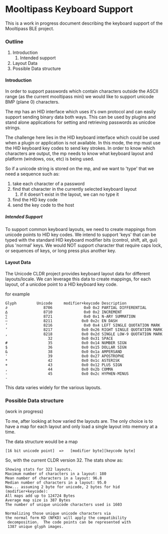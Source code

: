 # Mooltipass Keyboard Support

This is a work in progress document describing the keyboard support of the Mooltipass BLE project.

### Outline

1. Introduction
	1. Intended support
2. Layout Data
3. Possible Data structure




#### Introduction

In order to support passwords which contain characters outside the ASCII range (as the current mooltipass mini) we would like to support unicode BMP (plane 0) characters.

The mp has an HID interface which uses it's own protocol and can easily support sending binary data both ways.  This can be used by plugins and stand alone applications for setting and retrieving passwords as unicdoe strings.

The challenge here lies in the HID keyboard interface which could be used when a plugin or application is not available.  In this mode, the mp must use the HID keyboard key codes to send key strokes.   In order to know which characters are output, the mp needs to know what keyboard layout and platform (windows, osx, etc) is being used.

So if a unicode string is stored on the mp, and we want to 'type' that we need a sequence such as:

1. take each character of a password
2. find that character in the currently selected keyboard layout
	1. if it doesn't exist in the layout, we can no type it
3. find the HID key code
4. send the key code to the host

##### Intended Support

To support common keyboard layouts, we need to create mappings from unicode points to HID key codes.   We intend to support 'keys' that can be typed with the standard HID keyboard modifier bits (control, shift, alt, gui) plus 'normal' keys.  We would NOT support character that require caps lock, or sequences of keys, or long press plus another key.

#### Layout Data

The Unicode CLDR project provides keyboard layout data for different layouts/locale.   We can leverage this data to create mappings, for each layout, of a unicdoe point to a HID keyboard key code.

for example

```
Glyph         Unicode     modifier+keycode Description
∂                8706              0x0 0x2 PARTIAL DIFFERENTIAL
∆                8710              0x0 0x2 INCREMENT
∑                8721              0x0 0x1 N-ARY SUMMATION
–                8211             0x0 0x2c EN DASH
‘                8216              0x0 0x4 LEFT SINGLE QUOTATION MARK
’                8217             0x0 0x26 RIGHT SINGLE QUOTATION MARK
‚                8218             0x0 0x2d SINGLE LOW-9 QUOTATION MARK
                   32             0x0 0x31 SPACE
#                  35             0x0 0x14 NUMBER SIGN
$                  36             0x0 0x15 DOLLAR SIGN
&                  38             0x0 0x1a AMPERSAND
'                  39             0x0 0x27 APOSTROPHE
*                  42             0x0 0x1c ASTERISK
+                  43             0x0 0x12 PLUS SIGN
,                  44             0x0 0x2b COMMA
-                  45             0x0 0x2c HYPHEN-MINUS
-                  
```

This data varies widely for the various layouts.


### Possible Data structure

(work in progress)

To me, after looking at how varied the layouts are.  The only choice is to have a map for each layout and only load a single layout into memory at a time.

The data structure would be a map

```
[16 bit unicode point]  =>   [modifier byte][keycode byte]
```

So, with the current CLDR version 32.  The stats show as:

```
Showing stats for 322 layouts.
Maximum number of characters in a layout: 180
Mean number of characters in a layout: 96.8
Median number of characters in a layout: 95.0
Now... assuming 2 byte for unicode, 2 bytes for hid (modifier+keycode):
All maps add up to 124724 Bytes
Average map size is 387 Bytes
The number of unique unicode characters used is 1603

Normalizing those unique unicode characters via
the normal form KD (NFKD) will apply the compatibility
 decomposition.  The code points can be represented with
 1387 unique glyph images.
```